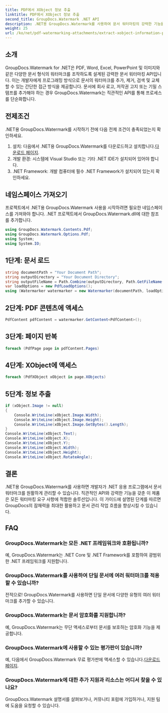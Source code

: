 ```yaml
---
title: PDF에서 XObject 정보 추출
linktitle: PDF에서 XObject 정보 추출
second_title: GroupDocs.Watermark .NET API
description: .NET용 GroupDocs.Watermark를 사용하여 문서 워터마킹의 강력한 기능을 활용하세요. PDF, Word 문서 및 이미지의 워터마크를 원활하게 관리합니다.
weight: 25
url: /ko/net/pdf-watermarking-attachments/extract-xobject-information-pdf/
---
```

## 소개
GroupDocs.Watermark for .NET은 PDF, Word, Excel, PowerPoint 및 이미지와 같은 다양한 문서 형식의 워터마크를 조작하도록 설계된 강력한 문서 워터마킹 API입니다. 이는 개발자에게 프로그래밍 방식으로 문서의 워터마크를 추가, 제거, 검색 및 교체할 수 있는 간단한 접근 방식을 제공합니다. 문서에 회사 로고, 저작권 고지 또는 기밀 스탬프를 추가해야 하는 경우 GroupDocs.Watermark는 직관적인 API를 통해 프로세스를 단순화합니다.
## 전제조건
.NET용 GroupDocs.Watermark를 시작하기 전에 다음 전제 조건이 충족되었는지 확인하세요.
1. 설치: 다음에서 .NET용 GroupDocs.Watermark를 다운로드하고 설치합니다.[다운로드 페이지](https://releases.groupdocs.com/Watermark/net/).
2. 개발 환경: 시스템에 Visual Studio 또는 기타 .NET IDE가 설치되어 있어야 합니다.
3. .NET Framework: 개발 컴퓨터에 필수 .NET Framework가 설치되어 있는지 확인하세요.

## 네임스페이스 가져오기
프로젝트에서 .NET용 GroupDocs.Watermark 사용을 시작하려면 필요한 네임스페이스를 가져와야 합니다.
.NET 프로젝트에서 GroupDocs.Watermark.dll에 대한 참조를 추가합니다.
```csharp
using GroupDocs.Watermark.Contents.Pdf;
using GroupDocs.Watermark.Options.Pdf;
using System;
using System.IO;
```
## 1단계: 문서 로드
```csharp
string documentPath = "Your Document Path";
string outputDirectory = "Your Document Directory";
string outputFileName = Path.Combine(outputDirectory, Path.GetFileName(documentPath));
var loadOptions = new PdfLoadOptions();
using (Watermarker watermarker = new Watermarker(documentPath, loadOptions))
```
## 2단계: PDF 콘텐츠에 액세스
```csharp
PdfContent pdfContent = watermarker.GetContent<PdfContent>();
```
## 3단계: 페이지 반복
```csharp
foreach (PdfPage page in pdfContent.Pages)
```
## 4단계: XObject에 액세스
```csharp
foreach (PdfXObject xObject in page.XObjects)
```
## 5단계: 정보 추출
```csharp
if (xObject.Image != null)
{
    Console.WriteLine(xObject.Image.Width);
    Console.WriteLine(xObject.Image.Height);
    Console.WriteLine(xObject.Image.GetBytes().Length);
}
Console.WriteLine(xObject.Text);
Console.WriteLine(xObject.X);
Console.WriteLine(xObject.Y);
Console.WriteLine(xObject.Width);
Console.WriteLine(xObject.Height);
Console.WriteLine(xObject.RotateAngle);
```

## 결론
.NET용 GroupDocs.Watermark를 사용하면 개발자가 .NET 응용 프로그램에서 문서 워터마크를 원활하게 관리할 수 있습니다. 직관적인 API와 강력한 기능을 갖춘 이 제품은 모든 워터마킹 요구 사항에 적합한 솔루션입니다. 이 가이드에 설명된 단계를 따르면 GroupDocs의 잠재력을 최대한 활용하고 문서 관리 작업 흐름을 향상시킬 수 있습니다.
## FAQ
### GroupDocs.Watermark는 모든 .NET 프레임워크와 호환됩니까?
예, GroupDocs.Watermark는 .NET Core 및 .NET Framework를 포함하여 광범위한 .NET 프레임워크를 지원합니다.
### GroupDocs.Watermark를 사용하여 단일 문서에 여러 워터마크를 적용할 수 있습니까?
전적으로! GroupDocs.Watermark를 사용하면 단일 문서에 다양한 유형의 여러 워터마크를 추가할 수 있습니다.
### GroupDocs.Watermark는 문서 암호화를 지원합니까?
예, GroupDocs.Watermark는 무단 액세스로부터 문서를 보호하는 암호화 기능을 제공합니다.
### GroupDocs.Watermark에 사용할 수 있는 평가판이 있습니까?
 예, 다음에서 GroupDocs.Watermark 무료 평가판에 액세스할 수 있습니다.[다운로드 페이지](https://releases.groupdocs.com/).
### GroupDocs.Watermark에 대한 추가 지원과 리소스는 어디서 찾을 수 있나요?
GroupDocs.Watermark 설명서를 살펴보거나, 커뮤니티 포럼에 가입하거나, 지원 팀에 도움을 요청할 수 있습니다.